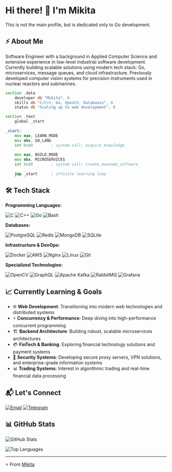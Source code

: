 # Hi there! 👋 I'm Mikita

This is not the main profile, but is dedicated only to Go development.

## ⚡ About Me

Software Engineer with a background in Applied Computer Science and extensive experience in low-level industrial software development. Currently building scalable solutions using modern tech stack: Go, microservices, message queues, and cloud infrastructure. Previously developed computer vision systems for precision instruments used in nuclear reactors and submarines.

```asm
section .data
    developer db "Mikita", 0
    skills db "C/C++, Go, OpenCV, Databases", 0
    status db "Scaling up to web development", 0

section .text
    global _start
    
_start:
    mov eax, LEARN_MODE
    mov ebx, GO_LANG
    int 0x80        ; system call: acquire_knowledge
    
    mov eax, BUILD_MODE
    mov ebx, MICROSERVICES
    int 0x80        ; system call: create_awesome_software
    
    jmp _start      ; infinite learning loop
```

## 🛠️ Tech Stack

**Programming Languages:**

![C](https://img.shields.io/badge/C-00599C?style=for-the-badge&logo=c&logoColor=white)
![C++](https://img.shields.io/badge/C++-00599C?style=for-the-badge&logo=cplusplus&logoColor=white)
![Go](https://img.shields.io/badge/Go-00ADD8?style=for-the-badge&logo=go&logoColor=white)
![Bash](https://img.shields.io/badge/Bash-4EAA25?style=for-the-badge&logo=gnubash&logoColor=white)

**Databases:**

![PostgreSQL](https://img.shields.io/badge/PostgreSQL-336791?style=for-the-badge&logo=postgresql&logoColor=white)
![Redis](https://img.shields.io/badge/Redis-DC382D?style=for-the-badge&logo=redis&logoColor=white)
![MongoDB](https://img.shields.io/badge/MongoDB-47A248?style=for-the-badge&logo=mongodb&logoColor=white)
![SQLite](https://img.shields.io/badge/SQLite-003B57?style=for-the-badge&logo=sqlite&logoColor=white)

**Infrastructure & DevOps:**

![Docker](https://img.shields.io/badge/Docker-2496ED?style=for-the-badge&logo=docker&logoColor=white)
![AWS](https://img.shields.io/badge/AWS-232F3E?style=for-the-badge&logo=amazonaws&logoColor=white)
![Nginx](https://img.shields.io/badge/Nginx-009639?style=for-the-badge&logo=nginx&logoColor=white)
![Linux](https://img.shields.io/badge/Linux-FCC624?style=for-the-badge&logo=linux&logoColor=black)
![Git](https://img.shields.io/badge/Git-F05032?style=for-the-badge&logo=git&logoColor=white)

**Specialized Technologies:**

![OpenCV](https://img.shields.io/badge/OpenCV-5C3EE8?style=for-the-badge&logo=opencv&logoColor=white)
![GraphQL](https://img.shields.io/badge/GraphQL-E10098?style=for-the-badge&logo=graphql&logoColor=white)
![Apache Kafka](https://img.shields.io/badge/Apache%20Kafka-231F20?style=for-the-badge&logo=apachekafka&logoColor=white)
![RabbitMQ](https://img.shields.io/badge/RabbitMQ-FF6600?style=for-the-badge&logo=rabbitmq&logoColor=white)
![Grafana](https://img.shields.io/badge/Grafana-F46800?style=for-the-badge&logo=grafana&logoColor=white)

## 📈 Currently Learning & Goals

- 🌐 **Web Development**: Transitioning into modern web technologies and distributed systems
- ⚡ **Concurrency & Performance**: Deep diving into high-performance concurrent programming
- 🏗️ **Backend Architecture**: Building robust, scalable microservices architectures
- 💳 **FinTech & Banking**: Exploring financial technology solutions and payment systems
- 🔐 **Security Systems**: Developing secure proxy servers, VPN solutions, and enterprise-grade information systems
- 📊 **Trading Systems**: Interest in algorithmic trading and real-time financial data processing

## 📬 Let's Connect

[![Email](https://img.shields.io/badge/Email-D14836?style=for-the-badge&logo=gmail&logoColor=white)](mailto:batnikov@internet.ru)
[![Telegram](https://img.shields.io/badge/Telegram-2CA5E0?style=for-the-badge&logo=telegram&logoColor=white)](https://clck.ru/3NNHfP)

## 📊 GitHub Stats

![GitHub Stats](https://github-readme-stats.vercel.app/api?username=Mikita-ala&show_icons=true&theme=default&hide_border=true&bg_color=ffffff&title_color=2563eb&text_color=374151&icon_color=2563eb)

![Top Languages](https://github-readme-stats.vercel.app/api/top-langs/?username=Mikita-ala&layout=compact&theme=default&hide_border=true&bg_color=ffffff&title_color=2563eb&text_color=374151)

---

⭐ From [Mikita](https://github.com/Mikita-ala)
